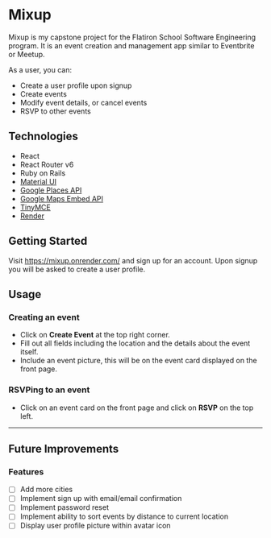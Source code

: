 # Mixup

Mixup is my capstone project for the Flatiron School Software Engineering program. It is an event creation and management app similar to Eventbrite or Meetup.

As a user, you can:
- Create a user profile upon signup
- Create events
- Modify event details, or cancel events
- RSVP to other events

## Technologies

- React
- React Router v6
- Ruby on Rails
- [Material UI](https://mui.com/)
- [Google Places API](https://developers.google.com/maps/documentation/places/web-service/overview)
- [Google Maps Embed API](https://developers.google.com/maps/documentation/embed/get-started)
- [TinyMCE](https://www.tiny.cloud/)
- [Render](https://render.com/)

## Getting Started

Visit https://mixup.onrender.com/ and sign up for an account. Upon signup you will be asked to create a user profile.

## Usage

### Creating an event
- Click on **Create Event** at the top right corner.
- Fill out all fields including the location and the details about the event itself.
- Include an event picture, this will be on the event card displayed on the front page.
  
### RSVPing to an event
- Click on an event card on the front page and click on **RSVP** on the top left.

---
## Future Improvements
### Features

- [ ] Add more cities
- [ ] Implement sign up with email/email confirmation
- [ ] Implement password reset
- [ ] Implement ability to sort events by distance to current location
- [ ] Display user profile picture within avatar icon
